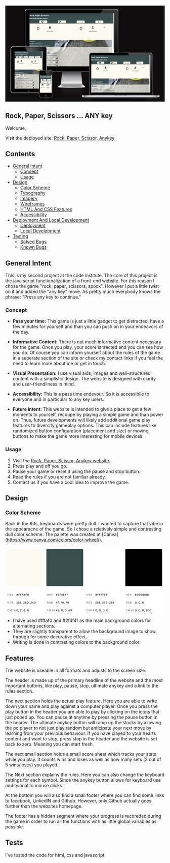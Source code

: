 ![Title image](assets/documentation/am-i-responsive-01.png)

## Rock, Paper, Scissors ... ANY key

Welcome,

Visit the deployed site: [Rock, Paper, Scissor, Anykey](https://andre-42.github.io/RockPaperScissorAnykey/)

## Contents

* [General Intent](#general-intent)
    * [Concept](#concept)
    * [Usage](#usage)
* [Design](#design)
    * [Color Scheme](#color-scheme)
    * [Typography](#typography)
    * [Imagery](#imagery)
    * [Wireframes](#wireframe)
    * [HTML And CSS Features](#features)
    * [Accessibility](#accessibility)
* [Deployment And Local Development](#deployment--local-development)
    * [Deployment](#deployment)
    * [Local Development](#local-development)
* [Testing](#testing)
    * [Solved Bugs](#solved-bugs)
    * [Known Bugs](#known-bugs)

## General Intent

This is my second project at the code institute. The core of this project is the java script functionalization of a front-end website. For this reason I chose the game "rock, paper, scissors, spock". However I put a little twist on it and added the "any key" move. As pretty much everybody knows the phrase: "Press any key to continue."

### Concept

- **Pass your time:** This game is just a little gadget to get distracted, have a few minutes for yourself and than you can push on in your endeavors of the day.

- **Informative Content:** There is not much informative content necessary for the game. Once you play, your score is tracted and you can see how you do. Of course you can inform yourself about the rules of the game in a seperate section of the site or check my contact links if you feel the need to learn more about me or get in touch.

- **Visual Presentation:** I use visual aids, images and well-structured content with a simplistic design. The website is designed with clarity and user-friendliness in mind.

- **Accessibility:** This is a pass time endevour. So it is accessibile to everyone and in particular to any key users.

- **Future Intent:** This website is intended to give a place to get a few moments to yourself, recoupe by playing a simple game and than power on. Thus, future developments will likely add additional game play features to diversify gameplay options.
This can include features like randomized button configuration (placement and size) or moving buttons to make the game more interesting for mobile devices.

### Usage

1. Visit the [Rock, Paper, Scissor, Anykey website](https://andre-42.github.io/RockPaperScissorAnykey/).
2. Press play and off you go.
3. Pause your game or reset it using the pause and stop button.
4. Read the rules if you are not familiar already.
4. Contact us if you have a cool idea to improve the game.

## Design

### Color Scheme

Back in the 90s, keyboards were pretty dull. I wanted to capture that vibe in the appearacne of the game. So I chose a relatively simple and contrasting dull color scheme. The palette was created at [Canva] (https://www.canva.com/colors/color-wheel/).

![Color palette](assets/documentation/color-palette.png)

* I have used #fffaf0 and #2f4f4f as the main background colors for alternating sections.
* They are slightly transparent to allow the background image to show through for some decorative effect.
* Writing is done in contrasting colors to the background color.

## Features

The website is useable in all formats and adjusts to the screen size.

The header is made up of the primary headline of the website and the most important buttons, like play, pause, stop, ultimate anykey and a link to the rules section.

The next section holds the actual play feature.
Here you are able to write down your name and play against a computer player. Once you press the play button in the header you are able to play by clicking on the icons that just poped up. You can pause at anytime by pressing the pause button in the header. The ultimate anykey button will ramp up the stacks by allowing the pc player to not just play random but anticipate your next move by learning from your previous behaviour.
If you have played to your hearts content and want to stop, press stop in the header and the website is set back to zero. Meaning you can start fresh.

The next small section holds a small score sheet which tracks your stats while you play. It counts wins and loses as well as how many sets (3 out of 5 wins/loses) you played.

The Next section explains the rules. Here you can also change the keyboard settings for each symbol. Since the anykey button allows for keyboard use addityional to mouse clicks.

At the bottom you will also find a small footer where you can find some links to facebook, LinkedIN and Github. However, only Github actually goes further than the websites homepage.

The footer has a hidden segment where your progress is recoreded during the game in order to run all the functions with as little  global variables as possible.

## Tests

I've tested the code for html, css and javascript.
